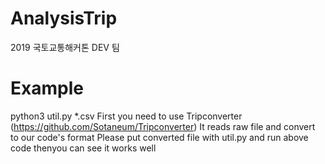 # AnalysisTrip
2019 국토교통해커톤 DEV 팀
# Example
python3 util.py *.csv 
First you need to use Tripconverter (https://github.com/Sotaneum/Tripconverter) 
It reads raw file and convert to our code's format
Please put converted file with util.py and run above code thenyou can see it works well